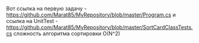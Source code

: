 Вот ссылка на первую задачу - https://github.com/Marat85/MyRepository/blob/master/Program.cs 
и ссылка на UnitTest - https://github.com/Marat85/MyRepository/blob/master/SortCardClassTests.cs
сложность алгоритма сортировки O(N^2)

